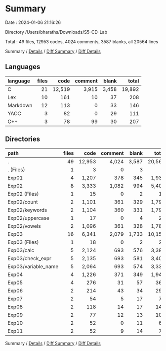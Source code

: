 # Summary

Date : 2024-01-06 21:16:26

Directory /Users/bharaths/Downloads/S5-CD-Lab

Total : 49 files,  12953 codes, 4024 comments, 3587 blanks, all 20564 lines

Summary / [Details](details.md) / [Diff Summary](diff.md) / [Diff Details](diff-details.md)

## Languages
| language | files | code | comment | blank | total |
| :--- | ---: | ---: | ---: | ---: | ---: |
| C | 21 | 12,519 | 3,915 | 3,458 | 19,892 |
| Lex | 10 | 161 | 10 | 37 | 208 |
| Markdown | 12 | 113 | 0 | 33 | 146 |
| YACC | 3 | 82 | 0 | 29 | 111 |
| C++ | 3 | 78 | 99 | 30 | 207 |

## Directories
| path | files | code | comment | blank | total |
| :--- | ---: | ---: | ---: | ---: | ---: |
| . | 49 | 12,953 | 4,024 | 3,587 | 20,564 |
| . (Files) | 1 | 3 | 0 | 3 | 6 |
| Exp01 | 4 | 1,207 | 378 | 345 | 1,930 |
| Exp02 | 8 | 3,333 | 1,082 | 994 | 5,409 |
| Exp02 (Files) | 1 | 15 | 0 | 2 | 17 |
| Exp02/count | 2 | 1,101 | 361 | 329 | 1,791 |
| Exp02/keywords | 2 | 1,104 | 360 | 331 | 1,795 |
| Exp02/uppercase | 1 | 17 | 0 | 4 | 21 |
| Exp02/vowels | 2 | 1,096 | 361 | 328 | 1,785 |
| Exp03 | 16 | 6,341 | 2,079 | 1,733 | 10,153 |
| Exp03 (Files) | 1 | 18 | 0 | 2 | 20 |
| Exp03/calc | 5 | 2,124 | 693 | 576 | 3,393 |
| Exp03/check_expr | 5 | 2,135 | 693 | 581 | 3,409 |
| Exp03/variable_name | 5 | 2,064 | 693 | 574 | 3,331 |
| Exp04 | 4 | 1,226 | 371 | 349 | 1,946 |
| Exp05 | 4 | 276 | 31 | 57 | 364 |
| Exp06 | 2 | 214 | 43 | 34 | 291 |
| Exp07 | 2 | 54 | 5 | 17 | 76 |
| Exp08 | 2 | 118 | 14 | 17 | 149 |
| Exp09 | 2 | 77 | 12 | 13 | 102 |
| Exp10 | 2 | 52 | 0 | 11 | 63 |
| Exp11 | 2 | 52 | 9 | 14 | 75 |

Summary / [Details](details.md) / [Diff Summary](diff.md) / [Diff Details](diff-details.md)